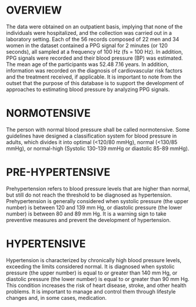 # OVERVIEW
The data were obtained on an outpatient basis, implying that none of the individuals were hospitalized, and the collection was carried out in a laboratory setting. Each of the 56 records composed of 22 men and 34 women in the dataset contained a PPG signal for 2 minutes (or 120 seconds), all sampled at a frequency of 100 Hz (fs = 100 Hz). In addition, PPG signals were recorded and their blood pressure (BP) was estimated. The mean age of the participants was 52.48 7.16 years. In addition, information was recorded on the diagnosis of cardiovascular risk factors and the treatment received, if applicable. It is important to note from the outset that the purpose of this database is to support the development of approaches to estimating blood pressure by analyzing PPG signals.

# NORMOTENSIVE
The person with normal blood pressure shall be called normotensive. Some guidelines have designed a classification system for blood pressure in adults, which divides it into optimal (<120/80 mmHg), normal (<130/85 mmHg), or normal-high (Systolic 130-139 mmHg or diastolic 85-89 mmHg).

# PRE-HYPERTENSIVE
Prehypertension refers to blood pressure levels that are higher than normal, but still do not reach the threshold to be diagnosed as hypertension. Prehypertension is generally considered when systolic pressure (the upper number) is between 120 and 139 mm Hg, or diastolic pressure (the lower number) is between 80 and 89 mm Hg. It is a warning sign to take preventive measures and prevent the development of hypertension.

# HYPERTENSIVE
Hypertension is characterized by chronically high blood pressure levels, exceeding the limits considered normal. It is diagnosed when systolic pressure (the upper number) is equal to or greater than 140 mm Hg, or diastolic pressure (the lower number) is equal to or greater than 90 mm Hg. This condition increases the risk of heart disease, stroke, and other health problems. It is important to manage and control them through lifestyle changes and, in some cases, medication.
